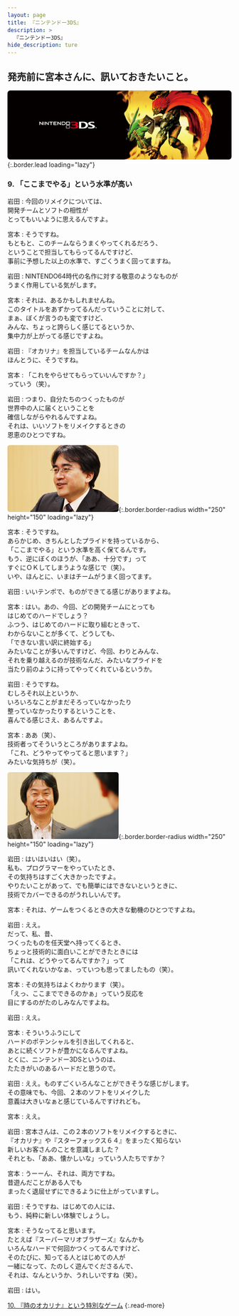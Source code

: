 ```yaml
---
layout: page
title: 『ニンテンドー3DS』
description: >
  『ニンテンドー3DS』
hide_description: ture
---
```


## 発売前に宮本さんに、訊いておきたいこと。

![](/interviews/jp/3ds/hardware/vol5/img/mainvisual9.jpg){:.border.lead loading="lazy"}

### 9. 「ここまでやる」という水準が高い

岩田
: 今回のリメイクについては、<br>開発チームとソフトの相性が<br>とってもいいように思えるんですよ。

宮本
: そうですね。<br>もともと、このチームならうまくやってくれるだろう、<br>ということで担当してもらってるんですけど、<br>事前に予想した以上の水準で、すごくうまく回ってますね。

岩田
: NINTENDO64時代の名作に対する敬意のようなものが<br>うまく作用している気がします。

宮本
: それは、あるかもしれませんね。<br>このタイトルをあずかってるんだっていうことに対して、<br>まぁ、ぼくが言うのも変ですけど、<br>みんな、ちょっと誇らしく感じてるというか、<br>集中力が上がってる感じですよね。

岩田
: 『オカリナ』を担当しているチームなんかは<br>ほんとうに、そうですね。

宮本
: 「これをやらせてもらっていいんですか？」<br>っていう（笑）。

岩田
: つまり、自分たちのつくったものが<br>世界中の人に届くということを<br>確信しながらやれるんですよね。<br>それは、いいソフトをリメイクするときの<br>恩恵のひとつですね。

![](/interviews/jp/3ds/hardware/vol5/img/photo19.jpg){:.border.border-radius width="250" height="150"  loading="lazy"}

宮本
: そうですね。<br>あらかじめ、きちんとしたプライドを持っているから、<br>「ここまでやる」という水準を高く保てるんです。<br>もう、逆にぼくのほうが、「ああ、十分です」って<br>すぐにＯＫしてしまうような感じで（笑）。<br>いや、ほんとに、いまはチームがうまく回ってます。

岩田
: いいテンポで、ものができてる感じがありますよね。

宮本
: はい。あの、今回、どの開発チームにとっても<br>はじめてのハードでしょう？<br>ふつう、はじめてのハードに取り組むときって、<br>わからないことが多くて、どうしても、<br>「できない言い訳に終始する」<br>みたいなことが多いんですけど、今回、わりとみんな、<br>それを乗り越えるのが技術なんだ、みたいなプライドを<br>当たり前のように持ってやってくれているというか。

岩田
: そうですね。<br>むしろそれ以上というか、<br>いろいろなことがまだそろっていなかったり<br>整っていなかったりするということを、<br>喜んでる感じさえ、あるんですよ。

宮本
: ああ（笑）、<br>技術者ってそういうところがありますよね。<br>「これ、どうやってやってると思います？」<br>みたいな気持ちが（笑）。

![](/interviews/jp/3ds/hardware/vol5/img/photo20.jpg){:.border.border-radius width="250" height="150"  loading="lazy"}

岩田
: はいはいはい（笑）。<br>私も、プログラマーをやっていたとき、<br>その気持ちはすごく大きかったですよ。<br>やりたいことがあって、でも簡単にはできないというときに、<br>技術でカバーできるのがうれしいんです。

宮本
: それは、ゲームをつくるときの大きな動機のひとつですよね。

岩田
: ええ。<br>だって、私、昔、<br>つくったものを任天堂へ持ってくるとき、<br>ちょっと技術的に面白いことができたときには<br>「これは、どうやってるんですか？」って<br>訊いてくれないかなぁ、っていつも思ってましたもの（笑）。

宮本
: その気持ちはよくわかります（笑）。<br>「えっ、ここまでできるのかぁ」っていう反応を<br>目にするのがたのしみなんですよね。

岩田
: ええ。

宮本
: そういうふうにして<br>ハードのポテンシャルを引き出してくれると、<br>あとに続くソフトが豊かになるんですよね。<br>とくに、ニンテンドー3DSというのは、<br>たたきがいのあるハードだと思うので。

岩田
: ええ。ものすごくいろんなことができそうな感じがします。<br>その意味でも、今回、２本のソフトをリメイクした<br>意義は大きいなぁと感じているんですけれども。

宮本
: ええ。

岩田
: 宮本さんは、この２本のソフトをリメイクするときに、<br>『オカリナ』や『スターフォックス６４』をまったく知らない<br>新しいお客さんのことを意識しました？<br>それとも、「ああ、懐かしいな」っていう人たちですか？

宮本
: うーーん、それは、両方ですね。<br>昔遊んだことがある人でも<br>まったく退屈せずにできるように仕上がっていますし。

岩田
: そうですね、はじめての人には、<br>もう、純粋に新しい体験でしょうし。

宮本
: そうなってると思います。<br>たとえば『スーパーマリオブラザーズ』なんかも<br>いろんなハードで何回かつくってるんですけど、<br>そのたびに、知ってる人とはじめての人が<br>一緒になって、たのしく遊んでくださるんで、<br>それは、なんというか、うれしいですね（笑）。

岩田
: はい。

[10. 『時のオカリナ』という特別なゲーム](10.md)
{:.read-more}

